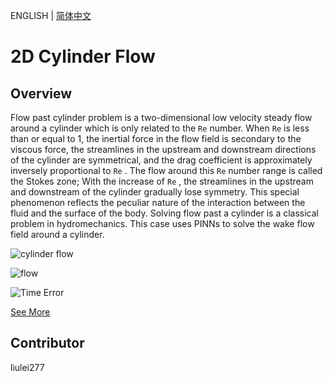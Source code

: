 ENGLISH | [简体中文](README_CN.md)

# 2D Cylinder Flow

## Overview

Flow past cylinder problem is a two-dimensional low velocity steady flow around a cylinder which is only related to the `Re` number. When `Re` is less than or equal to 1, the inertial force in the flow field is secondary to the viscous force, the streamlines in the upstream and downstream directions of the cylinder are symmetrical, and the drag coefficient is approximately inversely proportional to `Re` . The flow around this `Re` number range is called the Stokes zone; With the increase of `Re` , the streamlines in the upstream and downstream of the cylinder gradually lose symmetry. This special phenomenon reflects the peculiar nature of the interaction between the fluid and the surface of the body. Solving flow past a cylinder is a classical problem in hydromechanics. This case uses PINNs to solve the wake flow field around a cylinder.

![cylinder flow](images/cylinder_flow.gif)

![flow](images/image-flow.png)

![Time Error](images/TimeError_epoch5000.png)

[See More](https://gitee.com/mindspore/mindscience/blob/master/MindFlow/applications/physics_driven/cylinder_flow/navier_stokes2D.ipynb)

## Contributor

liulei277
